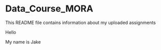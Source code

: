 # Data_Course_MORA

This README file contains information about my uploaded assignments

Hello

My name is Jake


